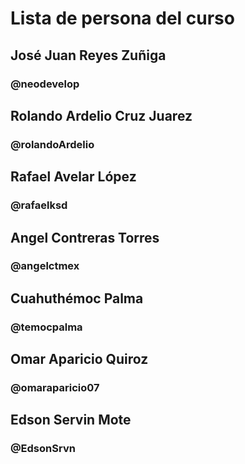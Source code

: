 # Lista de persona del curso

## José Juan Reyes Zuñiga
### @neodevelop
## Rolando Ardelio Cruz Juarez
### @rolandoArdelio

## Rafael Avelar López
### @rafaelksd

## Angel Contreras Torres
### @angelctmex

## Cuahuthémoc Palma
### @temocpalma


## Omar Aparicio Quiroz
### @omaraparicio07
## Edson Servin Mote
### @EdsonSrvn
